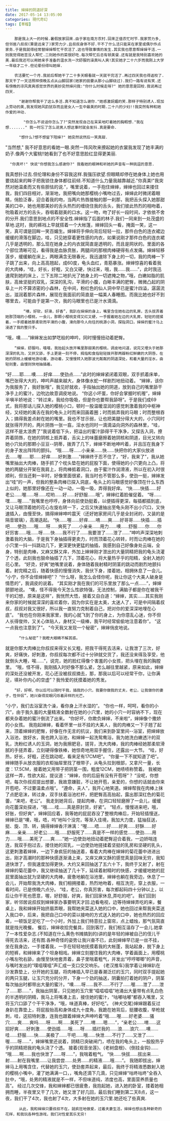 ```yaml
---
title: 婶婶的阴道好深
date: 2017-05-14 13:05:00
categories: 現代奇幻
tags: [草榴]
---
```

        那是我上大一的时候.暑假放家回来.由于家在南方农村.回来正值农忙时节.我家劳力多,但邻居八叔叔(算是远亲了)家劳力少.且叔叔身体不好.干不了什么活只能呆在家里或偶尔作点家务.于是我就得经常替婶婶帮忙干农活了.这也导致事情的发生.其实我也愿意帮婶婶干活.一则我觉得她苦没人帮忙.二则她作的菜很好吃.每次帮忙后总有顿美餐.还有就是我特别喜欢她的美.最后我还可以用她亲手准备的温水洗一次舒服的澡真叫人爽!其实她才二十六岁而我刚上大学一年级才二十.但论辈份得叫她婶.

        农活要忙一个月.我前后帮她干了二十多天眼看就一天就干完活了.再过四天我也得返校了.那天干了一天活照样傍晚五点从山脚回家(她家的田要从那小山脚绕过).我们一路有说有笑.还有傍晚的凉风真爽感觉世界的美妙突然婶问我:"你什么时候走呀?" 她的意思是回校.我说再过四天.

          "谢谢你帮我干了这么多活.真不知道怎么谢你."她感激妩媚的笑.那样子特别诱人.现加上劳动的美,我发现她风韵犹存而且是女人一生中最美的时期.二十六的少妇!!我突然有种和她作爱的冲动.

            "你怎么不说话你怎么了?"突然发现自己在呆呆地盯着她的胸暇想."我在想......." 我一时忘了怎么说男人想这事时就会发抖.真是要命.

          "想什么?想不想留下陪婶?" 她突然说然后一笑真甜.
"当然想," 我不好意思的看她一眼.突然一阵风吹来撩起她的衣裳我发现了她丰满的奶子.像两个大蜜桃!!她看到了也不好意思脸红显得更美丽.

      "你真坏!" 快说"你想我怎么感谢你?" 我看她的眼神和听她的声音有一种挑逗的意思.
我真想扑过去.但伦理和身份不容我这样.我强压欲望.但眼睛却停在她身体上她也用要烧起来的眸子把我锁住身体都往前倾.不知道什么力量我越靠越近."你真美!"我突然对她温柔而又有些胆怯的说.”，嘴里说着，一手抱住婶婶，婶婶也回过来搂住我，我们四目相对，渐渐地，我把嘴向她那樱桃小嘴吻过去，婶婶此时微闭着眼睛，俏脸泛春，迎合着我的吻，当两片热唇接触的那一刹那，我把舌头探入她那甜美的口中，她也用那美妙的舌头热烈的缠绕住我的舌头，我们彼此热烈的相吻着，吮吸着对方的舌头，吞咽着甜美的口水。这一吻，吻了好长一段时间，才依依不舍的分开.我们意思到地点的不安全性.婶婶指了后面的林子.我们一同来到一处茂盛的草地.这时，我的裤裆上早就搭着一个大帐篷，婶婶回头一看，掩面一笑，这一笑，真可谓是回眸一笑百媚生。婶婶将手伸向背后轻轻一拉，那件白色的连衣裙边缓缓的滑落在脚边，哇，只见她穿着更性感的内衣，如果说刚才那件白色的连衣裙几乎是透明的，那么现在她身上的内衣就简直是透明的，而且是网状的。里面的各个部位清晰可见，看得我是血脉贲胀，两腿间的那根肉棒硬得有点发痛。婶婶轻移莲步，缓缓躺在床上，两眼满含无限春光，我迅速除下身上的一切，我的肉棒一下子跳了出来，向上高高翘起，成60度，龟头血红，青筋暴涨。婶婶惊喜的看着我的大肉棒，“哇，好长，好粗，又白又硬，快过来，哦，我……我……”，此时我迅速爬到她的床上，三下五除二地扒光了她身上的一切遮掩之物，”哦，白嫩如脂的肌肤，高耸坚挺的双乳，深深的乳沟，平滑的小腹，白晰丰满的肥臀，微微凸起的阴阜上一片不算浓密的小森林，在中间，粉红色的仙人洞中早已是蜜汁四溢，潺潺流出，滋润着那片森林，展现在我面前的简直是一幅美人春睡图。而我比她也好不到哪里去，可能由于是第一次，我的马眼里也已是汁水滴滴。

            “噢，好软，好滑，好香”，我趴在婶婶的身上，嘴里含住她右边的乳房，舌头拔弄着她那顶端的小樱桃，一会儿，那颗小樱桃变得又红又硬，一手握着她左边的大乳房，轻轻的搓揉着，一手顺着她那柔软而平滑的小腹，滑向那令人向往的桃源小洞，探指洞口，婶婶的蜜汁马上浸透了我的整只手。
“哦，噢……”婶婶发出如梦呓般的呻吟，同时慢慢扭动着肥臀。

        “婶婶，舒服吗，嘻嘻，我抬起头放开嘴里那甜美的樱桃，调皮地问道，说完又埋头于她那深深的乳沟，又拱又舔，手上更是一刻不停，拇指和食指轻轻拨开那两瓣粉红鲜嫩的大阴唇，在她的阴核上缓缓地游动着，游动着，又慢慢转入她那波光粼粼的阴道深处，和着大量的淫水，由轻则重，由慢则快地抽插着。
“好……耶……噢……好痒……使劲点……”此时的婶婶紧闭着双眼，双手抓着床单，嘴巴张得大大的，呻吟声越来越大，身体像水蛇一样剧烈地扭动着。
“婶婶，该你为我服务了，我好胀哦”，我见好就收，手指抽出她的阴道，放到自己的嘴里舔干净手上的蜜汁。边吮边故意调皮地说。
“你这小坏蛋，你好会掌握时机喔”，婶婶半嗔半娇地说：“转过来，我给你吸吸，但是你也要帮我舔呀”。于是我们成69式，我将那话儿探入她的樱桃小口，顿时一股温暖湿润的感觉刺激着我的中枢神经，又经她的美舌在我的龟头上时而来回画着圈；时而抵弄我的马眼；时而整根吞入；搞得我差点射在她的嘴里。我也不甘示弱，让也把美腿分得大大的，小穴同时就张得开开的，两片阴唇一张一翕，淫水也同时一滴滴溢向洞外的森林里，“哇，这样不是太浪费了”我说着低下头，把溢出的蜜汁舔得干干净净，又探舌入洞，撩弄着阴唇，在她的阴核上抵弄着，舌尖上的味蕾磨擦着她阴核和阴道，目光又转向她小穴处的那颗小豆豆--阴蒂，拨弄了几下，婶婶不断地呻吟着，并且压在我身下的身子发出阵阵的颤抖。
“哦……呀……小亲亲……快……快把你的大家伙放进去……喔……耶……好痒……好刺激……”婶婶终于忍不住了，“好，我来了”，我从她嘴里抽出大肉棒，随手抓了个枕头垫在她的屁股下面，使得她的小穴更向上凸，将她的两腿分开架在我肩上，将肉棒抵着洞口，由于蜜汁作润滑液，所以在初入时很顺利，但当还剩一半时，好像里面很紧，我当时也不管那么多，使劲一挺，婶婶发出“哇”的一声，但我的整条肉棒已探入洞底，龟头上的马眼感觉好像顶在什么东西上似的，她那里好像还在一动一动，一吸一吸，弄得我好痒。
“快……快插……好老公……喔……呀……哎哟……好……好舒服……哦”，婶婶红着脸催促着。
“呀……嘿……喔……”我嘴里也哼哼，身体向前使劲挺着，以便插得更深，每插都插到底，又让马眼顶着她的花心左旋右转一下，之后又快速抽出至龟头刚不出小穴口，又快速插入，由慢至快，搞得婶婶呻吟震天（还好她家房间几乎是全封闭的，又装的是隔音玻璃），高潮迭起。
“快……喔……好痒……唷……爽……好哥哥……快插……插吧……使劲……哦……呀……爽死了……小亲亲……用力……噢……舒服……你……你好厉害……哦……呀……快……我不行了……我要泄了……泄了……”呻吟声深深地刺激着我的大脑，于是我下身抽插得更卖力，时而顶着花心转转，时而让肉棒在她的小穴里一抖一抖跳动几下，更深更快更猛的抽插，我感到自己好像身处云端，全身，特别是肉棒，又麻又酥又痒，外加上婶婶刚才泄出的大量阴精把我的龟头浇灌了个透，此刻我也狠命抽插了几下，顶着花心，将大量热乎乎的阳精，全射入她的花心里。
“好烫，好爽”她嘴里说着，身体随着我射精时阴茎的跳动而剧烈地颤抖着。射完精之后，随着快感的慢慢消失，我伏下身，搂着她，相拥休息了一会儿。
“小宁，你不会怪婶婶吧”？
“什么呀，我怎么会怪你呢，我让你这个大美人破身是情愿的”，我调皮的说着。
“其实刚才我在我们的可乐里放了那么一点……”，婶婶颤颤地说。
“噢，怪不得我今天怎么性欲特强，无法控制，满脑子都是你在被我干干的幻想，原来是这样”，我恍然大悟，接着又自白道：“婶婶，其实……其实我刚来你家的时候就深深的喜欢着你，因为你实在是太美，太迷人了，可是中间隔着叔叔，叔叔对我又很好，所以我一直努力克制着自己，把对你的爱深深地埋在心底”。
“我也在你刚来我家里，我的心就飞到了你的身上，为你意乱心迷，你不但人长得俊帅，又关心体贴人，身材又一级棒，我平时经常偷偷地注意着你”。
“这一点我也注意到了”。
“今天我又发现一个秘密”，婶婶俏皮地说。

          “什么秘密”？我瞪大眼睛不解其惑。
就是你那大肉棒比你叔叔来得又长又粗，把我干得死去活来，让我泄了三次，好爽，好痛快，好刺激，你叔叔每次都不过十分钟就交货了，我还没来得及享受，他就倒头大睡，唉……”，说完，她的脸红得像个害羞的小女孩，把头埋在我的胸膛里。
“哦，怪不得，我刚插入时好像不那么紧，怎么越往里越紧，原来如此，婶婶的深处还没被开发，花心还没被叔叔摘去，那，那我以后可以经常干你，让你满足，填补你内心的空虚”？我怜爱的抚摸着她的秀发。

        “好，好啊，你以后可以随时干我，插我的小穴，我要你做我的丈夫，老公，让我做你的妻子，性伴侣”，她兴奋得双眼闪烁着异样的光芒。
“小宁，我们去浴室洗个澡，看你身上汗水湿的”。
“你也一样，呵呵，看你的小穴”，由于我久蓄的大量精液全数射在她的小穴里，她的小穴一时容纳不下，现在都夹杂着她的蜜汁倒流了出来。
“你好坏，你欺负婶婶，不来啦”，婶婶像个撒娇的小女孩。
我抱起婶婶，看着怀里一丝不挂的大美人，我的肉棒又一下子翘了起来，顶着婶婶的肥臀，好像在作无言的抗议，我们来到卧室里间--浴室，把婶婶放入浴池，放好水，我也跨入浴池，和婶婶一起洗鸳鸯浴，我为她洗白嫩透汁的双乳，洗粉红诱人的玉洞，她为我擦肥皂，搓背，洗大肉棒，我的肉棒经她那柔软滑腻的手搓弄着，立刻硬得像铁棒，她惊奇地用双手握住，还露出一大节。
“哇，好热，好长，好粗，还在跳动呢，看来足有17CM吧”。
“你量一下不就知道了吧”。
婶婶随手从放衣服的衣柜抽屉里找了根带子，从龟头拉到根部，又拿尺一量，长度：17.5CM，接着她又用带子把阴茎一围，粗度12CM，她啧啧称赞着。
我被她这样一弄，性欲大起，提议道：“婶婶，你的后庭有没有开苞呀”？
“没呢，你想吧，每次你叔叔提出想要，我故意嫌脏，不让她开苞，亲爱的，你想的话就由你来开苞吧，不过要温柔点哦”。
“遵命，夫人”，我开心地笑道。婶婶帮我在肉棒上抹了点肥皂沫，转过身，双手扶着浴池栏杆，把肥臀高高抬起，露出那深红色的菊花蕾，“来吧，老公”。
我走到她背后，提起肉棒，在洞口轻轻磨擦了一会儿，缓缓向花蕾深处探进，“哦……哇……真是原封货，好紧”。
“轻点，慢慢进来吧，哦，好胀，但好爽”，婶婶回应着，我等她的屁屁吞没了整根肉棒后，开始轻插慢送，婶婶已是“噢，哦，唔，呜”地叫个没完，等渐入佳境，我加大力度，猛抽狂送，挺、旋、顶、转，搞得婶婶香汗淋漓：“喔……唔……好……好爽……好酥……好麻……亲亲……好老公……哦……舒服死了……真是不一样的感觉……使劲……用力……哦……美死了……爽……”她一边使劲地扭动着肥臀迎合着我，一边娇喘连连，我双手抱过去，搂住她的双乳，一边使劲地搓揉着坚挺的乳房和坚硬的乳头，这更刺激着婶婶，一边下身疯狂的抽送着，看着大肉棒在婶婶的菊花蕾中进进出出，刚才高潮时的那种快感逐渐涌上来，又痒又麻又酥的感觉真是回味无穷，我知道快泄了，但我速度加得更快，大约又来回抽送了五六十下，我终于又射了，射在婶婶的菊花蕾中，我又继续抽送了几十下，延续着射精时的快感，才缓缓地她的屁屁里面抽出犹为坚硬的大肉棒，疲惫地躺在浴池里，婶婶也躺在我旁边，休息了一会儿，开始帮我洗大肉棒，我们相拥搂着，热烈地吻着，相互洗完，穿上衣服，一看时间，已是傍晚六点分。
“哇，老公，你真厉害，每次都起码四十分钟以上，以后让你干死也愿意，喔，好舒服，好爽，我们回家休息,弄吃的吧”。
我们回到家，听邻居说叔叔到婶婶家办事要明天才回.边看电视，边等待婶婶弄吃的来，餐桌上，我和婶婶开始挤眉弄眼，我帮她夹菜送入她的口中，她也回过来帮我夹菜送入我口中，后来，我把自己口中的菜以接吻的方式送入她的口中，她也热烈的回应着，一顿饭足足吃了一个小时，外加上我们特意拉上窗帘，点上蜡烛，那气氛简直就是烛光晚餐。
餐后，婶婶收拾完餐具，回到客厅，我们相互温存了一会儿.她拿了一本性爱杂志.(不知道在什么黄色书摊搞到的)讲的是年轻的婶被自己的侄儿干得死去活来，还有图.各种奇怪的姿势让我兴奋不已，此刻婶婶早已是一丝不挂，坐在我身边，一手搂着我，一手在轻轻地抚摸着我的大帐蓬，我站起身，脱下身上的短裤，和婶婶来了个坦身相戏。婶婶立刻握住我的大肉棒，学着画面上，用樱桃小嘴左吮右舔，由慢至快地套弄着，鼻子里喘着粗气，并发出“哼哼唧唧”的声音，与嘴时发出的“噗嗞噗嗞”声汇成一支口交交响乐。
{老汉推车}我学着让婶婶趴在沙发靠垫上，分开她的玉腿，将肉棒插入早已是春潮泛烂的玉穴，同时双手提起她的两只玉腿，让玉穴充分的分开，下身一个劲的抽送，阴囊拍打着她的阴户，阴茎每次抽出时都带出大量的蜜汁。“噢……呀……我不……不行了……喔……泄了……泄了……耶……”，我抽出阴茎，只见她的玉穴里“嗞嗞嗞嗞”地涌出大量带有点乳白色的半透明的阴精，我马上将嘴凑上去，接住她的蜜汁，“咕嘟咕嘟”都吞入嘴里，又将玉穴口舔了个干干净净，“哦，味道真棒，好好吃”。
{神犬交尾}婶婶跟着反过身趴在靠垫上，将屁股抬高和身体成九十度角，我跪在她背后，挺腰收腹，举枪就刺，哇，这招特刺激，连我也跟着婶婶大声呻吟着“哦……喔……好老婆……骚穴……爽……爽吗……呀……啊……美死了……唷……嗯……”，“亲老公……唷……这招好爽……好刺激……使劲插……哦……呀……插烂我的……浪……浪穴……噢……哇……舒服……快……美极了……干吧……哦……快泄……不行了……又泄了……喔……呀……”，婶婶嘴里还说着，阴精已突破闸门，喷在我的龟头上，一股股热乎乎的阴精把我的龟头浇了个透。
接着{观音坐莲}、{老树盘根}、{倒挂金钩}……
“哦……啊……我也快泄了……呀……”，我喘着粗气。
“快……快拔……拔出来……射……射在我嘴里……让我尝尝……处男……的精液……哦……”。
我随即拔出，婶婶马上用嘴含住，代替她的玉穴，使劲套弄起来，最后，我终于将精液悉数射入她的樱桃小嘴中，灌了她满满一口，，嘴角还滴下几滴，只见婶婶“咕咚咕咚”全吞入肚中，“哦，处男的精液就是不一样，不但味道纯，浓度也高，里面营养质量也高”。
经过几次交锋，我和婶婶都已很疲惫，我抱起她，进入她的卧室，搂着她相拥而睡，半夜里又干了几次，她又泄了好几回，最后我们睡到第二天8点，这一夜，我们干了4次，我也射了4次，大多射在她的玉穴里.她还吃了些真爽.

          从此，我和婶婶只要叔叔不在，就疯狂地做爱，过着夫妻生活，婶婶也想出各种新奇的花样，和我玩各种性游戏，我们对性爱其乐无穷!